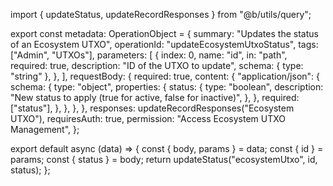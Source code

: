 import { updateStatus, updateRecordResponses } from "@b/utils/query";

export const metadata: OperationObject = {
  summary: "Updates the status of an Ecosystem UTXO",
  operationId: "updateEcosystemUtxoStatus",
  tags: ["Admin", "UTXOs"],
  parameters: [
    {
      index: 0,
      name: "id",
      in: "path",
      required: true,
      description: "ID of the UTXO to update",
      schema: { type: "string" },
    },
  ],
  requestBody: {
    required: true,
    content: {
      "application/json": {
        schema: {
          type: "object",
          properties: {
            status: {
              type: "boolean",
              description:
                "New status to apply (true for active, false for inactive)",
            },
          },
          required: ["status"],
        },
      },
    },
  },
  responses: updateRecordResponses("Ecosystem UTXO"),
  requiresAuth: true,
  permission: "Access Ecosystem UTXO Management",
};

export default async (data) => {
  const { body, params } = data;
  const { id } = params;
  const { status } = body;
  return updateStatus("ecosystemUtxo", id, status);
};
